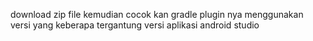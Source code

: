 download zip file kemudian cocok kan gradle plugin nya menggunakan versi yang keberapa tergantung versi aplikasi android studio
